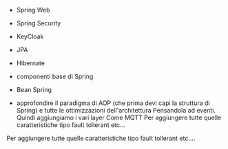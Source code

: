 - Spring Web
- Spring Security
- KeyCloak
- JPA
- Hibernate
- componenti base di Spring
- Bean Spring


- approfondire il paradigma di AOP (che prima devi capi la struttura di Spring) e tutte le ottimizzazioni dell'architettura Pensandola ad eventi. Quindi aggiungiamo i vari layer Come MQTT Per aggiungere tutte quelle caratteristiche tipo fault tollerant etc...

Per aggiungere tutte quelle caratteristiche tipo fault tollerant etc....